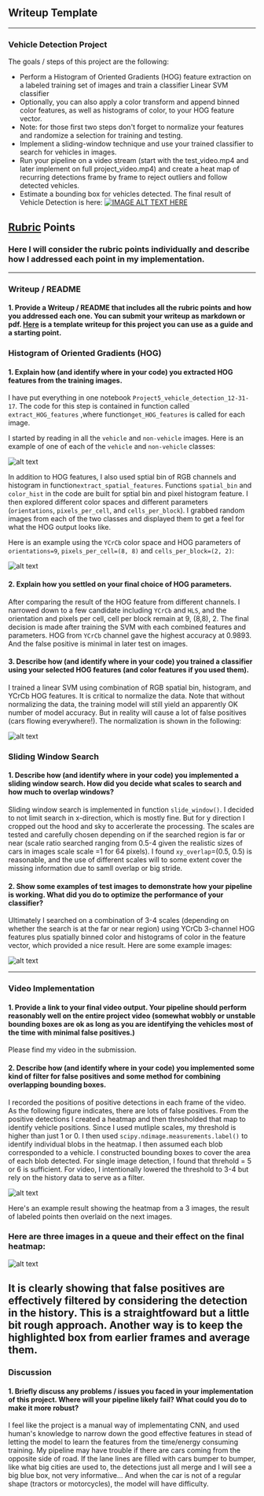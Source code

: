 ## Writeup Template

---

### **Vehicle Detection Project**

The goals / steps of this project are the following:

* Perform a Histogram of Oriented Gradients (HOG) feature extraction on a labeled training set of images and train a classifier Linear SVM classifier
* Optionally, you can also apply a color transform and append binned color features, as well as histograms of color, to your HOG feature vector. 
* Note: for those first two steps don't forget to normalize your features and randomize a selection for training and testing.
* Implement a sliding-window technique and use your trained classifier to search for vehicles in images.
* Run your pipeline on a video stream (start with the test_video.mp4 and later implement on full project_video.mp4) and create a heat map of recurring detections frame by frame to reject outliers and follow detected vehicles.
* Estimate a bounding box for vehicles detected.
The final result of Vehicle Detection is here:
[![IMAGE ALT TEXT HERE](https://www.youtube.com/watch?v=CDunUgPDAyY/0.jpg)](https://www.youtube.com/watch?v=CDunUgPDAyY)

[//]: # (Image References)
[image1]: ./output_images/car_noncar_example.png
[image2]: ./output_images/HOG_Feature.png
[image3]: ./output_images/demo_Normalization.png
[image4]: ./output_images/6_test_images.png
[image5]: ./output_images/YCrCb_result_BOX.png
[image6]: ./output_images/queue_heat.png


## [Rubric](https://review.udacity.com/#!/rubrics/513/view) Points
### Here I will consider the rubric points individually and describe how I addressed each point in my implementation.  

---
### Writeup / README

#### 1. Provide a Writeup / README that includes all the rubric points and how you addressed each one.  You can submit your writeup as markdown or pdf.  [Here](https://github.com/udacity/CarND-Vehicle-Detection/blob/master/writeup_template.md) is a template writeup for this project you can use as a guide and a starting point.  


### Histogram of Oriented Gradients (HOG)

#### 1. Explain how (and identify where in your code) you extracted HOG features from the training images.

I have put everything in one notebook `Project5_vehicle_detection_12-31-17`. The code for this step is contained in function called `extract_HOG_features` ,where function`get_HOG_features` is called for each image.  

I started by reading in all the `vehicle` and `non-vehicle` images.  Here is an example of one of each of the `vehicle` and `non-vehicle` classes:

![alt text][image1]

In addition to HOG features, I also used sptial bin of RGB channels and histogram in function`extract_spatial_features`. Functions `spatial_bin` and `color_hist` in the code are built for sptial bin and pixel histogram feature. I then explored different color spaces and different parameters (`orientations`, `pixels_per_cell`, and `cells_per_block`).  I grabbed random images from each of the two classes and displayed them to get a feel for what the HOG output looks like.

Here is an example using the `YCrCb` color space and HOG parameters of `orientations=9`, `pixels_per_cell=(8, 8)` and `cells_per_block=(2, 2)`:


![alt text][image2]

#### 2. Explain how you settled on your final choice of HOG parameters.

After comparing the result of the HOG feature from different channels. I narrowed down to a few candidate including `YCrCb` and `HLS`, and the orientation and pixels per cell, cell per block remain at 9, (8,8), 2. The final decision is made after training the SVM with each combined features and parameters. HOG from `YCrCb` channel gave the highest accuracy at 0.9893. And the false positive is minimal in later test on images.  

#### 3. Describe how (and identify where in your code) you trained a classifier using your selected HOG features (and color features if you used them).

I trained a linear SVM using combination of RGB spatial bin, histogram, and YCrCb HOG features. It is critical to normalize the data. Note that without normalizing the data, the training model will still yield an apparently OK number of model accuracy. But in reality will cause a lot of false positives (cars flowing everywhere!). The normalization is shown in the following:

![alt text][image3]

### Sliding Window Search

#### 1. Describe how (and identify where in your code) you implemented a sliding window search.  How did you decide what scales to search and how much to overlap windows?

Sliding window search is implemented in function `slide_window()`. I decided to not limit search in x-direction, which is mostly fine. But for y direction I cropped out the hood and sky to accerlerate the processing. The scales are tested and carefully chosen depending on if the searched region is far or near (scale ratio searched ranging from 0.5-4 given the realistic sizes of cars in images scale scale =1 for 64 pixels). I found `xy_overlap`=(0.5, 0.5) is reasonable, and the use of different scales will to some extent cover the missing information due to samll overlap or big stride.  


#### 2. Show some examples of test images to demonstrate how your pipeline is working.  What did you do to optimize the performance of your classifier?

Ultimately I searched on a combination of 3-4 scales (depending on whether the search is at the far or near region) using YCrCb 3-channel HOG features plus spatially binned color and histograms of color in the feature vector, which provided a nice result.  Here are some example images:
 
![alt text][image4]

---

### Video Implementation

#### 1. Provide a link to your final video output.  Your pipeline should perform reasonably well on the entire project video (somewhat wobbly or unstable bounding boxes are ok as long as you are identifying the vehicles most of the time with minimal false positives.)
Please find my video in the submission.


#### 2. Describe how (and identify where in your code) you implemented some kind of filter for false positives and some method for combining overlapping bounding boxes.

I recorded the positions of positive detections in each frame of the video. As the following figure indicates, there are lots of false positives. From the positive detections I created a heatmap and then thresholded that map to identify vehicle positions. Since I used mutliple scales, my threshold is higher than just 1 or 0. I then used `scipy.ndimage.measurements.label()` to identify individual blobs in the heatmap. I then assumed each blob corresponded to a vehicle.  I constructed bounding boxes to cover the area of each blob detected.  For single image detection, I found that threhold = 5 or 6 is sufficient. For video, I intentionally lowered the threshold to 3-4 but rely on the history data to serve as a filter.

![alt text][image5]

Here's an example result showing the heatmap from a 3 images, the result of labeled points then overlaid on the next images.

### Here are three images in a queue and their effect on the final heatmap:

![alt text][image6]

It is clearly showing that false positives are effectively filtered by considering the detection in the history. This is a straightfoward but a little bit rough approach. Another way is to keep the highlighted box from earlier frames and average them. 
---

### Discussion

#### 1. Briefly discuss any problems / issues you faced in your implementation of this project.  Where will your pipeline likely fail?  What could you do to make it more robust?
I feel like the project is a manual way of implementating CNN, and used human's knowledge to narrow down the good effective features in stead of letting the model to learn the features from the time/energy consuming training. My pipeline may have trouble if there are cars coming from the opposite side of road. If the lane lines are filled with cars bumper to bumper, like what big cities are used to, the detections just all merge and I will see a big blue box, not very informative... And when the car is not of a regular shape (tractors or motorcycles), the model will have difficulty. 

